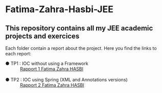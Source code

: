 # Fatima-Zahra-Hasbi-JEE
## This repository contains all my JEE academic projects and exercices

Each folder contain a report about the project. Here you find the links to each report: 

 ● TP1 : IOC without using a Framework <br />
 &ensp;&ensp;&ensp;&ensp;&ensp;&ensp;&nbsp;[Rapport 1 Fatima Zahra HASBI](https://github.com/FatimaZahraHASBI/Fatima-Zahra-Hasbi-JEE/blob/94847390d2b0a3aa0f86ae1901166e60fdbc75a0/tp1%20IOC%20Manuel/Rapport%201-%20HASBI.pdf)
<br /> <br />
 ● TP2 : IOC using Spring (XML and Annotations versions) <br />
 &ensp;&ensp;&ensp;&ensp;&ensp;&ensp;&nbsp;[Rapport 2 Fatima Zahra HASBI](https://github.com/FatimaZahraHASBI/Fatima-Zahra-Hasbi-JEE/blob/2f9b8db3f4b0a7a5b3ecd52b36978297a3cb4912/tp2-ioc-spring/Rapport%202%20-%20HASBI.pdf)

